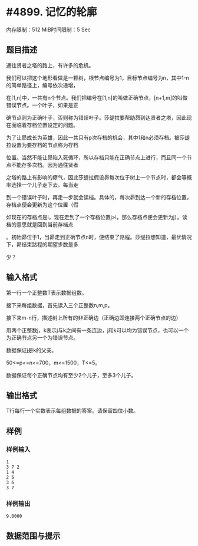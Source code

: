 # #4899. 记忆的轮廓

内存限制：512 MiB时间限制：5 Sec

## 题目描述

通往贤者之塔的路上，有许多的危机。

我们可以把这个地形看做是一颗树，根节点编号为1，目标节点编号为n，其中1-n的简单路径上，编号依次递增，

在[1,n]中，一共有n个节点。我们把编号在[1,n]的叫做正确节点，[n+1,m]的叫做错误节点。一个叶子，如果是正

确节点则为正确叶子，否则称为错误叶子。莎缇拉要帮助昴到达贤者之塔，因此现在面临着存档位置设定的问题。

为了让昴成长为英雄，因此一共只有p次存档的机会，其中1和n必须存档。被莎缇拉设置为要存档的节点称为存档

位置。当然不能让昴陷入死循环，所以存档只能在正确节点上进行，而且同一个节点不能存多次档。因为通往贤者

之塔的路上有影响的瘴气，因此莎缇拉假设昴每次位于树上一个节点时，都会等概率选择一个儿子走下去。每当走

到一个错误叶子时，再走一步就会读档。具体的，每次昴到达一个新的存档位置，存档点便会更新为这个位置（假

如现在的存档点是i，现在走到了一个存档位置j>i，那么存档点便会更新为j）。读档的意思就是回到当前存档点

。初始昴位于1，当昴走到正确节点n时，便结束了路程。莎缇拉想知道，最优情况下，昴结束路程的期望步数是多

少？

## 输入格式

第一行一个正整数T表示数据组数。

接下来每组数据，首先读入三个正整数n,m,p。

接下来m-n行，描述树上所有的非正确边（正确边即连接两个正确节点的边）

用两个正整数j，k表示j与k之间有一条连边，j和k可以均为错误节点，也可以一个为正确节点另一个为错误节点。

数据保证j是k的父亲。

50<=p<=n<=700，m<=1500，T<=5。

数据保证每个正确节点均有至少2个儿子，至多3个儿子。

## 输出格式

T行每行一个实数表示每组数据的答案。请保留四位小数。

## 样例

### 样例输入

    
    1
    3 7 2
    1 4
    2 5
    3 6
    3 7
    

### 样例输出

    
    9.0000
    

## 数据范围与提示
